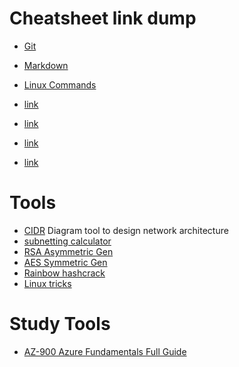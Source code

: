 # Cheatsheet link dump

- [Git](https://education.github.com/git-cheat-sheet-education.pdf)
- [Markdown](https://quickref.me/markdown.html)
- [Linux Commands](https://www.hostinger.com/tutorials/linux-commands)

- [link]()

- [link]()
- [link]()
- [link]()

# Tools

- [CIDR](https://aws.amazon.com/what-is/cidr/) Diagram tool to design network architecture  
- [subnetting calculator](https://www.calculator.net/ip-subnet-calculator.html) 
- [RSA Asymmetric Gen](https://www.javainuse.com/rsagenerator)
- [AES Symmetric Gen](https://www.javainuse.com/aesgenerator)
- [Rainbow hashcrack](https://crackstation.net/) 
- [Linux tricks](https://www.youtube.com/watch?v=gd7BXuUQ91w)

# Study Tools
- [AZ-900 Azure Fundamentals Full Guide](https://www.skylinesacademy.com/az900-azure-fundamentals-ultimate-study-guide)